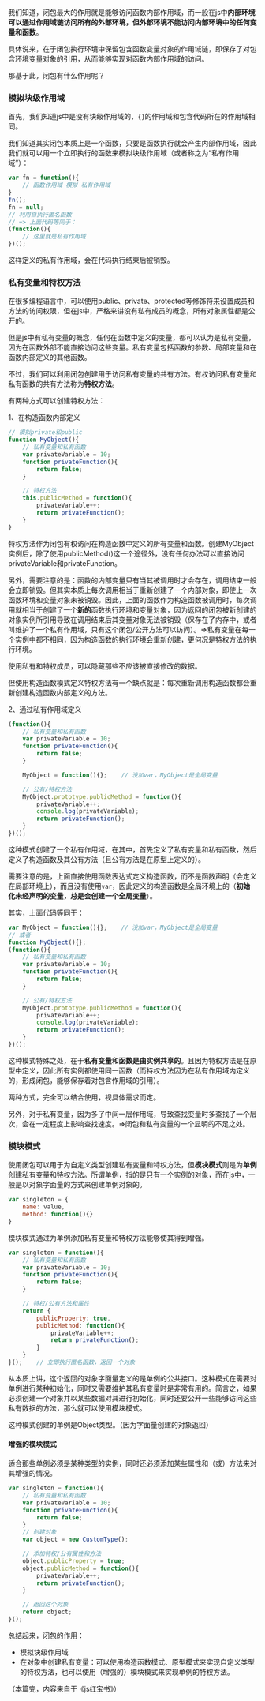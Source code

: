 我们知道，闭包最大的作用就是能够访问函数内部作用域，而一般在js中**内部环境可以通过作用域链访问所有的外部环境，但外部环境不能访问内部环境中的任何变量和函数**。

具体说来，在于闭包执行环境中保留包含函数变量对象的作用域链，即保存了对包含环境变量对象的引用，从而能够实现对函数内部作用域的访问。

那基于此，闭包有什么作用呢？

### 模拟块级作用域
首先，我们知道js中是没有块级作用域的，`{}`的作用域和包含代码所在的作用域相同。

我们知道其实闭包本质上是一个函数，只要是函数执行就会产生内部作用域，因此我们就可以用一个立即执行的函数来模拟块级作用域（或者称之为“私有作用域”）：

```javascript
var fn = function(){
    // 函数作用域 模拟 私有作用域
}
fn();
fn = null;
// 利用自执行匿名函数
// => 上面代码等同于：
(function(){
    // 这里就是私有作用域
})();
```
这样定义的私有作用域，会在代码执行结束后被销毁。

### 私有变量和特权方法
在很多编程语言中，可以使用public、private、protected等修饰符来设置成员和方法的访问权限，但在js中，严格来讲没有私有成员的概念，所有对象属性都是公开的。

但是js中有私有变量的概念，任何在函数中定义的变量，都可以认为是私有变量，因为在函数外部不能直接访问这些变量。私有变量包括函数的参数、局部变量和在函数内部定义的其他函数。

不过，我们可以利用闭包创建用于访问私有变量的共有方法。有权访问私有变量和私有函数的共有方法称为**特权方法**。

有两种方式可以创建特权方法：

1、在构造函数内部定义

```javascript
// 模拟private和public
function MyObject(){
    // 私有变量和私有函数
    var privateVariable = 10;
    function privateFunction(){
        return false;
    }

    // 特权方法
    this.publicMethod = function(){
        privateVariable++;
        return privateFunction();
    }
}
```

特权方法作为闭包有权访问在构造函数中定义的所有变量和函数。创建MyObject实例后，除了使用publicMethod()这一个途径外，没有任何办法可以直接访问privateVariable和privateFunction。

另外，需要注意的是：函数的内部变量只有当其被调用时才会存在，调用结束一般会立即销毁。但其实本质上每次调用相当于重新创建了一个内部对象，即使上一次函数环境和变量对象未被销毁。因此，上面的函数作为构造函数被调用时，每次调用就相当于创建了一个**新的**函数执行环境和变量对象，因为返回的闭包被新创建的对象实例所引用导致在调用结束后其变量对象无法被销毁（保存在了内存中，或者叫维护了一个私有作用域，只有这个闭包/公开方法可以访问）。=>私有变量在每一个实例中都不相同，因为构造函数的执行环境会重新创建，更何况是特权方法的执行环境。

使用私有和特权成员，可以隐藏那些不应该被直接修改的数据。

但使用构造函数模式定义特权方法有一个缺点就是：每次重新调用构造函数都会重新创建构造函数内部定义的方法。

2、通过私有作用域定义

```javascript
(function(){
    // 私有变量和私有函数
    var privateVariable = 10;
    function privateFunction(){
        return false;
    }

    MyObject = function(){};    // 没加var，MyObject是全局变量

    // 公有/特权方法
    MyObject.prototype.publicMethod = function(){
        privateVariable++;
        console.log(privateVariable);
        return privateFunction();
    }
})();
```

这种模式创建了一个私有作用域，在其中，首先定义了私有变量和私有函数，然后定义了构造函数及其公有方法（且公有方法是在原型上定义的）。

需要注意的是，上面直接使用函数表达式定义构造函数，而不是函数声明（会定义在局部环境上），而且没有使用`var`，因此定义的构造函数是全局环境上的（**初始化未经声明的变量，总是会创建一个全局变量**）。

其实，上面代码等同于：
```javascript
var MyObject = function(){};    // 没加var，MyObject是全局变量
// 或者
function MyObject(){};
(function(){
    // 私有变量和私有函数
    var privateVariable = 10;
    function privateFunction(){
        return false;
    }

    // 公有/特权方法
    MyObject.prototype.publicMethod = function(){
        privateVariable++;
        console.log(privateVariable);
        return privateFunction();
    }
})();
```

这种模式特殊之处，在于**私有变量和函数是由实例共享的**。且因为特权方法是在原型中定义，因此所有实例都使用同一函数（而特权方法因为在私有作用域内定义的，形成闭包，能够保存着对包含作用域的引用）。

两种方式，完全可以结合使用，视具体需求而定。

另外，对于私有变量，因为多了中间一层作用域，导致查找变量时多查找了一个层次，会在一定程度上影响查找速度。=>闭包和私有变量的一个显明的不足之处。

### 模块模式

使用闭包可以用于为自定义类型创建私有变量和特权方法，但**模块模式**则是为**单例**创建私有变量和特权方法。所谓单例，指的是只有一个实例的对象，而在js中，一般是以对象字面量的方式来创建单例对象的。

```javascript
var singleton = {
    name: value,
    method: function(){}
}
```

模块模式通过为单例添加私有变量和特权方法能够使其得到增强。

```javascript
var singleton = function(){
    // 私有变量和私有函数
    var privateVariable = 10;
    function privateFunction(){
        return false;
    }

    // 特权/公有方法和属性
    return {
        publicProperty: true,
        publicMethod: function(){
            privateVariable++;
            return privateFunction();
        }
    }
}();    // 立即执行匿名函数，返回一个对象
```
从本质上讲，这个返回的对象字面量定义的是单例的公共接口。这种模式在需要对单例进行某种初始化，同时又需要维护其私有变量时是非常有用的。简言之，如果必须创建一个对象并以某些数据对其进行初始化，同时还要公开一些能够访问这些私有数据的方法，那么就可以使用模块模式。

这种模式创建的单例是Object类型。（因为字面量创建的对象返回）

#### 增强的模块模式
适合那些单例必须是某种类型的实例，同时还必须添加某些属性和（或）方法来对其增强的情况。

```javascript
var singleton = function(){
    // 私有变量和私有函数
    var privateVariable = 10;
    function privateFunction(){
        return false;
    }
    // 创建对象
    var object = new CustomType();

    // 添加特权/公有属性和方法
    object.publicProperty = true;
    object.publicMethod = function(){
        privateVariable++;
        return privateFunction();
    }

    // 返回这个对象
    return object;
}();
```

总结起来，闭包的作用：
- 模拟块级作用域
- 在对象中创建私有变量：可以使用构造函数模式、原型模式来实现自定义类型的特权方法，也可以使用（增强的）模块模式来实现单例的特权方法。

（本篇完，内容来自于《js红宝书》）